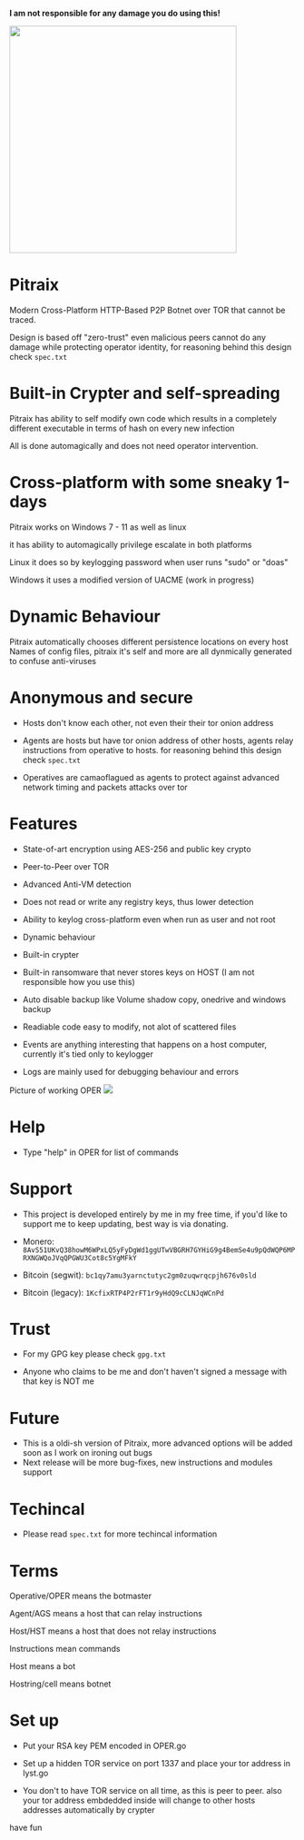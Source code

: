 **I am not responsible for any damage you do using this!**

<img src="https://i.ibb.co/nM06FQM/pitraix.png" width=400 height=400></img>
# Pitraix
Modern Cross-Platform HTTP-Based P2P Botnet over TOR that cannot be traced.

Design is based off "zero-trust" even malicious peers cannot do any damage while protecting operator identity, for reasoning behind this design check `spec.txt`

# Built-in Crypter and self-spreading
Pitraix has ability to self modify own code which results in a completely different executable in terms of hash on every new infection

All is done automagically and does not need operator intervention.


# Cross-platform with some sneaky 1-days
Pitraix works on Windows 7 - 11 as well as linux

it has ability to automagically privilege escalate in both platforms

Linux it does so by keylogging password when user runs "sudo" or "doas"

Windows it uses a modified version of UACME (work in progress)


# Dynamic Behaviour
Pitraix automatically chooses different persistence locations on every host
Names of config files, pitraix it's self and more are all dynmically generated to confuse anti-viruses


# Anonymous and secure
- Hosts don't know each other, not even their their tor onion address

- Agents are hosts but have tor onion address of other hosts, agents relay instructions from operative to hosts. for reasoning behind this design check `spec.txt`

- Operatives are camaoflagued as agents to protect against advanced network timing and packets attacks over tor

# Features
- State-of-art encryption using AES-256 and public key crypto

- Peer-to-Peer over TOR

- Advanced Anti-VM detection

- Does not read or write any registry keys, thus lower detection

- Ability to keylog cross-platform even when run as user and not root

- Dynamic behaviour

- Built-in crypter

- Built-in ransomware that never stores keys on HOST (I am not responsible how you use this)

- Auto disable backup like Volume shadow copy, onedrive and windows backup

- Readiable code easy to modify, not alot of scattered files

- Events are anything interesting that happens on a host computer, currently it's tied only to keylogger

- Logs are mainly used for debugging behaviour and errors

Picture of working OPER
<img src="https://i.ibb.co/RCBW7NG/image.png"></img>


# Help
- Type "help" in OPER for list of commands

# Support
- This project is developed entirely by me in my free time, if you'd like to support me to keep updating, best way is via donating.

- Monero: `8AvS51UKvQ38howM6WPxLQ5yFyDgWd1ggUTwVBGRH7GYHiG9g4BemSe4u9pQdWQP6MPRXNGWQoJVqQPGWU3Cot8c5YgMFkY`

- Bitcoin (segwit): `bc1qy7amu3yarnctutyc2gm0zuqwrqcpjh676v0sld`

- Bitcoin (legacy): `1KcfixRTP4P2rFT1r9yHdQ9cCLNJqWCnPd`


# Trust
- For my GPG key please check `gpg.txt`

- Anyone who claims to be me and don't haven't signed a message with that key is NOT me

# Future
- This is a oldi-sh version of Pitraix, more advanced options will be added soon as I work on ironing out bugs
- Next release will be more bug-fixes, new instructions and modules support 
 
# Techincal
- Please read `spec.txt` for more techincal information

# Terms
Operative/OPER means the botmaster

Agent/AGS means a host that can relay instructions

Host/HST means a host that does not relay instructions

Instructions mean commands

Host means a bot

Hostring/cell means botnet


# Set up
- Put your RSA key PEM encoded in OPER.go

- Set up a hidden TOR service on port 1337 and place your tor address in lyst.go

- You don't to have TOR service on all time, as this is peer to peer. also your tor address embdedded inside will change to other hosts addresses automatically by crypter

have fun
